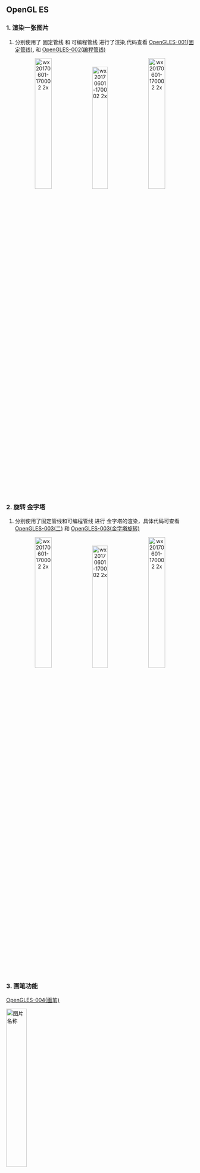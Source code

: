 ## OpenGL ES ##


### 1. 渲染一张图片

1. 分别使用了 固定管线 和 可编程管线 进行了渲染,代码查看 [OpenGLES-001(固定管线)](https://github.com/476139183/OpenGL-Learning/tree/master/OpenGL%20ES/OpenGLES-001(固定管线)), 和 [OpenGLES-002(编程管线)](https://github.com/476139183/OpenGL-Learning/tree/master/OpenGL%20ES/OpenGLES-002(编程管线))

<p align="center">

<img width=30% alt="wx20170601-170002 2x" src="https://tva1.sinaimg.cn/large/007S8ZIlgy1gf4gd9pkvfj30gc0mmths.jpg"> 

<img width=29% alt="wx20170601-170002 2x" src="https://tva1.sinaimg.cn/large/007S8ZIlgy1gf4im6f2gfj30aa01cdfz.jpg"> 

<img width=30% alt="wx20170601-170002 2x" src="https://tva1.sinaimg.cn/large/007S8ZIlgy1gf4genb1hmj30f80mgwny.jpg" > 

</p>



### 2. 旋转 金字塔 

1. 分别使用了固定管线和可编程管线 进行 金字塔的渲染，具体代码可查看 [OpenGLES-003(二)](https://github.com/476139183/OpenGL-Learning/tree/master/OpenGL%20ES/OpenGLES-003(二))  和 [OpenGLES-003(金字塔旋转)](https://github.com/476139183/OpenGL-Learning/tree/master/OpenGL%20ES/OpenGLES-003(金字塔旋转))

<p align="center">

<img width=30% alt="wx20170601-170002 2x" src="https://tva1.sinaimg.cn/large/007S8ZIlgy1gf4gidl0aij30jq0q2gn5.jpg"> 

<img width=29% alt="wx20170601-170002 2x" src="https://tva1.sinaimg.cn/large/007S8ZIlgy1gf4im6f2gfj30aa01cdfz.jpg"> 

<img width=30% alt="wx20170601-170002 2x" src="https://tva1.sinaimg.cn/large/007S8ZIlgy1gf4gthnqmsj30k80me3zp.jpg"> 

</p>


### 3. 画笔功能

[OpenGLES-004(画笔)](https://github.com/476139183/OpenGL-Learning/tree/master/OpenGL%20ES/OpenGLES-004(画笔))

<img src="https://tva1.sinaimg.cn/large/007S8ZIlgy1gf4gwxnz5ij30ko10etcn.jpg" width=33% alt="图片名称" 
align=center>


### 4. 地球系

[OpenGLES-005(地球系)](https://github.com/476139183/OpenGL-Learning/tree/master/OpenGL%20ES/OpenGLES-005(地球系))

<img src="https://tva1.sinaimg.cn/large/007S8ZIlgy1gf4gyzyi3sj30g20lan0h.jpg" width=33% alt="图片名称" 
align=center>


### 5. 添加光照效果

[OpenGLES-006(光照)](https://github.com/476139183/OpenGL-Learning/tree/master/OpenGL%20ES/OpenGLES-006(光照))

<img src="https://tva1.sinaimg.cn/large/007S8ZIlgy1gf4h0dwotsj30j80ridgs.jpg" width=33% alt="图片名称" 
align=center>

### 6. 碰碰车 (建议选择手机)

[OpenGLES-007(碰碰车)](https://github.com/476139183/OpenGL-Learning/tree/master/OpenGL%20ES/OpenGLES-007(碰碰车))

<img src="https://tva1.sinaimg.cn/large/007S8ZIlgy1gf4h2512pxj310y0k2dgp.jpg" width=33% alt="图片名称" 
align=center>


### 7. 天空盒

[OpenGLES-008(天空盒)](https://github.com/476139183/OpenGL-Learning/tree/master/OpenGL%20ES/OpenGLES-008(天空盒))

<img src="https://tva1.sinaimg.cn/large/007S8ZIlgy1gf4h576xvgj30ig0h2tfb.jpg" width=33% alt="图片名称" 
align=center>


### 8. 粒子效果

[OpenGLES-009(粒子效果)](https://github.com/476139183/OpenGL-Learning/tree/master/OpenGL%20ES/OpenGLES-009(粒子效果))

<img src="https://tva1.sinaimg.cn/large/007S8ZIlgy1gf4h6cmgtwj30jg0ncmxl.jpg" width=33% alt="图片名称" 
align=center>

### 9. 滤镜

[OpenGLES-010(滤镜)](https://github.com/476139183/OpenGL-Learning/tree/master/OpenGL%20ES/OpenGLES-010(滤镜))

<img src="https://tva1.sinaimg.cn/large/007S8ZIlgy1gf4h77mewaj30ky0xy4qp.jpg" width=33% alt="图片名称" 
align=center>


----


[^_^]:
    未完待续
